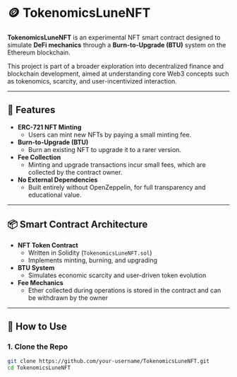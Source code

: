 # 🪙 TokenomicsLuneNFT

**TokenomicsLuneNFT** is an experimental NFT smart contract designed to simulate **DeFi mechanics** through a **Burn-to-Upgrade (BTU)** system on the Ethereum blockchain.

This project is part of a broader exploration into decentralized finance and blockchain development, aimed at understanding core Web3 concepts such as tokenomics, scarcity, and user-incentivized interaction.

---

## 🔧 Features

- **ERC-721 NFT Minting**
  - Users can mint new NFTs by paying a small minting fee.
- **Burn-to-Upgrade (BTU)**
  - Burn an existing NFT to upgrade it to a rarer version.
- **Fee Collection**
  - Minting and upgrade transactions incur small fees, which are collected by the contract owner.
- **No External Dependencies**
  - Built entirely without OpenZeppelin, for full transparency and educational value.

---

## 📦 Smart Contract Architecture

- **NFT Token Contract**
  - Written in Solidity (`TokenomicsLuneNFT.sol`)
  - Implements minting, burning, and upgrading
- **BTU System**
  - Simulates economic scarcity and user-driven token evolution
- **Fee Mechanics**
  - Ether collected during operations is stored in the contract and can be withdrawn by the owner

---

## 🚀 How to Use

### 1. Clone the Repo

```bash
git clone https://github.com/your-username/TokenomicsLuneNFT.git
cd TokenomicsLuneNFT


